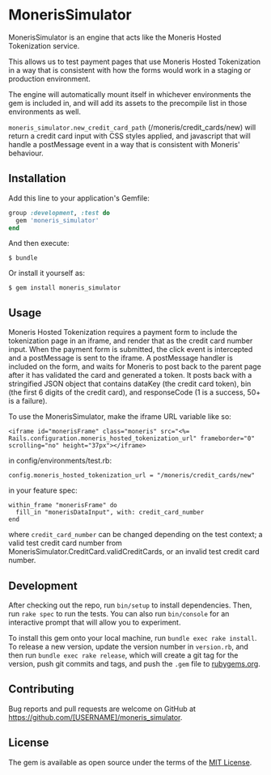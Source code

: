 # MonerisSimulator

MonerisSimulator is an engine that acts like the Moneris Hosted Tokenization service.

This allows us to test payment pages that use Moneris Hosted Tokenization in a way that is consistent with how the forms would work in a staging or production environment.

The engine will automatically mount itself in whichever environments the gem is included in, and will add its assets to the precompile list in those environments as well.

```moneris_simulator.new_credit_card_path``` (/moneris/credit_cards/new) will return a credit card input with CSS styles applied, and javascript that will handle a postMessage event in a way that is consistent with Moneris' behaviour.

## Installation

Add this line to your application's Gemfile:

```ruby
group :development, :test do
  gem 'moneris_simulator'
end
```

And then execute:

    $ bundle

Or install it yourself as:

    $ gem install moneris_simulator

## Usage

Moneris Hosted Tokenization requires a payment form to include the tokenization page in an iframe, and render that as the credit card number input.
When the payment form is submitted, the click event is intercepted and a postMessage is sent to the iframe. A postMessage handler is included on the form, and waits for Moneris to post back to the parent page after it has validated the card and generated a token. It posts back with a stringified JSON object that contains dataKey (the credit card token), bin (the first 6 digits of the credit card), and responseCode (1 is a success, 50+ is a failure).

To use the MonerisSimulator, make the iframe URL variable like so:

```
<iframe id="monerisFrame" class="moneris" src="<%= Rails.configuration.moneris_hosted_tokenization_url" frameborder="0" scrolling="no" height="37px"></iframe>
```

in config/environments/test.rb:

```
config.moneris_hosted_tokenization_url = "/moneris/credit_cards/new"
```

in your feature spec:

```
within_frame "monerisFrame" do
  fill_in "monerisDataInput", with: credit_card_number
end
```

where ```credit_card_number``` can be changed depending on the test context; a valid test credit card number from MonerisSimulator.CreditCard.validCreditCards, or an invalid test credit card number.


## Development

After checking out the repo, run `bin/setup` to install dependencies. Then, run `rake spec` to run the tests. You can also run `bin/console` for an interactive prompt that will allow you to experiment.

To install this gem onto your local machine, run `bundle exec rake install`. To release a new version, update the version number in `version.rb`, and then run `bundle exec rake release`, which will create a git tag for the version, push git commits and tags, and push the `.gem` file to [rubygems.org](https://rubygems.org).

## Contributing

Bug reports and pull requests are welcome on GitHub at https://github.com/[USERNAME]/moneris_simulator.


## License

The gem is available as open source under the terms of the [MIT License](http://opensource.org/licenses/MIT).

